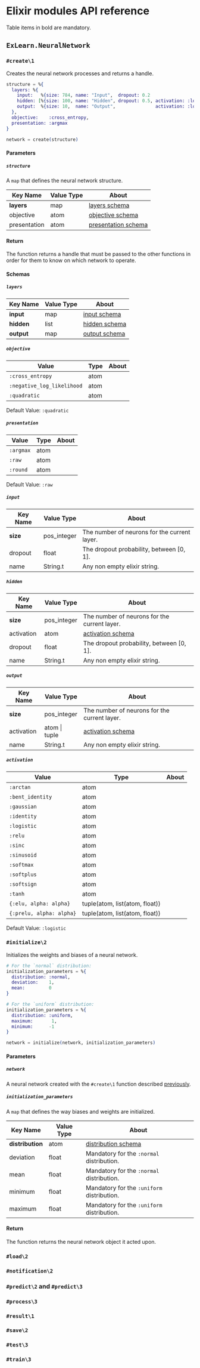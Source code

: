 # Elixir modules API reference

Table items in bold are mandatory.

## `ExLearn.NeuralNetwork`

### `#create\1`

Creates the neural network processes and returns a handle.

```elixir
structure = %{
  layers: %{
    input:   %{size: 784, name: "Input",  dropout: 0.2                       },
    hidden: [%{size: 100, name: "Hidden", dropout: 0.5, activation: :logistic}],
    output:  %{size: 10,  name: "Output",               activation: :logistic}
  },
  objective:    :cross_entropy,
  presentation: :argmax
}

network = create(structure)
```

#### Parameters

##### `structure`

A `map` that defines the neural network structure.

| Key Name     | Value Type | About                                          |
|--------------|------------|------------------------------------------------|
| **layers**   | map        | [layers schema](#nn-create-layers)             |
| objective    | atom       | [objective schema](#nn-create-objective)       |
| presentation | atom       | [presentation schema](#nn-create-presentation) |

#### Return

The function returns a handle that must be passed to the other functions in order
for them to know on which network to operate.

#### Schemas

##### <a name="nn-create-layers"></a> `layers`

| Key Name   | Value Type | About                              |
|------------|------------|------------------------------------|
| **input**  | map        | [input schema](#nn-create-input)   |
| **hidden** | list       | [hidden schema](#nn-create-hidden) |
| **output** | map        | [output schema](#nn-create-output) |

##### <a name="nn-create-objective"></a> `objective`

| Value                      | Type | About |
|----------------------------|------|-------|
| `:cross_entropy`           | atom |       |
| `:negative_log_likelihood` | atom |       |
| `:quadratic`               | atom |       |

Default Value: `:quadratic`

##### <a name="nn-create-presentation"></a> `presentation`

| Value     | Type | About |
|-----------|------|-------|
| `:argmax` | atom |       |
| `:raw`    | atom |       |
| `:round`  | atom |       |

Default Value: `:raw`

##### <a name="nn-create-input"></a> `input`

| Key Name | Value Type  | About                                        |
|----------|-------------|----------------------------------------------|
| **size** | pos_integer | The number of neurons for the current layer. |
| dropout  | float       | The dropout probability, between [0, 1].     |
| name     | String.t    | Any non empty elixir string.                 |

##### <a name="nn-create-hidden"></a> `hidden`

| Key Name   | Value Type  | About                                        |
|------------|-------------|----------------------------------------------|
| **size**   | pos_integer | The number of neurons for the current layer. |
| activation | atom        | [activation schema](#nn-create-activation)   |
| dropout    | float       | The dropout probability, between [0, 1].     |
| name       | String.t    | Any non empty elixir string.                 |

##### <a name="nn-create-output"></a> `output`

| Key Name   | Value Type        | About                                        |
|------------|-------------------|----------------------------------------------|
| **size**   | pos_integer       | The number of neurons for the current layer. |
| activation | atom &#124; tuple | [activation schema](#nn-create-activation)   |
| name       | String.t          | Any non empty elixir string.                 |

##### <a name="nn-create-activation"></a> `activation`

| Value                    | Type                           | About |
|--------------------------|--------------------------------|-------|
| `:arctan`                | atom                           |       |
| `:bent_identity`         | atom                           |       |
| `:gaussian`              | atom                           |       |
| `:identity`              | atom                           |       |
| `:logistic`              | atom                           |       |
| `:relu`                  | atom                           |       |
| `:sinc`                  | atom                           |       |
| `:sinusoid`              | atom                           |       |
| `:softmax`               | atom                           |       |
| `:softplus`              | atom                           |       |
| `:softsign`              | atom                           |       |
| `:tanh`                  | atom                           |       |
| `{:elu, alpha: alpha}`   | tuple(atom, list(atom, float)) |       |
| `{:prelu, alpha: alpha}` | tuple(atom, list(atom, float)) |       |

Default Value: `:logistic`

### `#initialize\2`

Initializes the weights and biases of a neural network.

```elixir
# For the `normal` distribution:
initialization_parameters = %{
  distribution: :normal,
  deviation:    1,
  mean:         0
}

# For the `uniform` distribution:
initialization_parameters = %{
  distribution: :uniform,
  maximum:       1,
  minimum:      -1
}

network = initialize(network, initialization_parameters)
```

#### Parameters

##### `network`

A neural network created with the `#create\1` function described [previously](#create1).

##### `initialization_parameters`

A `map` that defines the way biases and weights are initialized.

| Key Name         | Value Type | About                                              |
|------------------|------------|----------------------------------------------------|
| **distribution** | atom       | [distribution schema](#nn-initialize-distribution) |
| deviation        | float      | Mandatory for the `:normal` distribution.          |
| mean             | float      | Mandatory for the `:normal` distribution.          |
| minimum          | float      | Mandatory for the `:uniform` distribution.         |
| maximum          | float      | Mandatory for the `:uniform` distribution.         |

#### Return

The function returns the neural network object it acted upon.

### `#load\2`

### `#notification\2`

### `#predict\2` and `#predict\3`

### `#process\3`

### `#result\1`

### `#save\2`

### `#test\3`

### `#train\3`
